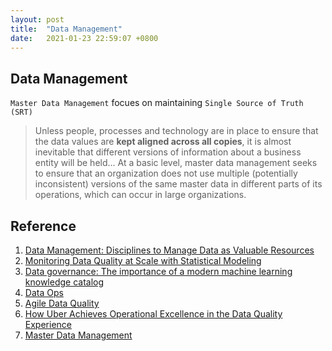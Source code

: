 ```yaml
---
layout: post
title:  "Data Management"
date:   2021-01-23 22:59:07 +0800
---
```


## Data Management 

`Master Data Management` focues on maintaining `Single Source of Truth (SRT)`

> Unless people, processes and technology are in place to ensure that the data values are **kept aligned across all copies**, it is almost inevitable that different versions of information about a business entity will be held... At a basic level, master data management seeks to ensure that an organization does not use multiple (potentially inconsistent) versions of the same master data in different parts of its operations, which can occur in large organizations.



## Reference

1. [Data Management: Disciplines to Manage Data as Valuable Resources](https://www.wikiwand.com/en/Data_management)
2. [Monitoring Data Quality at Scale with Statistical Modeling](https://eng.uber.com/monitoring-data-quality-at-scale/)
3. [Data governance: The importance of a modern machine learning knowledge catalog](https://www.ibm.com/blogs/journey-to-ai/2020/06/data-governance-the-importance-of-a-modern-machine-learning-knowledge-catalog/)
4. [Data Ops](https://www.wikiwand.com/en/DataOps)
5. [Agile Data Quality](https://github.com/agile-lab-dev/DataQuality)
6. [How Uber Achieves Operational Excellence in the Data Quality Experience](https://eng.uber.com/operational-excellence-data-quality/)
7. [Master Data Management](https://www.wikiwand.com/en/Master_data_management) 